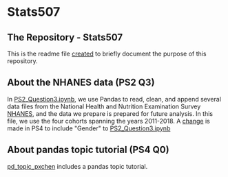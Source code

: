 # Stats507
## The Repository - Stats507
This is the readme file [created](https://github.com/enopx/Stats507/commit/774632bb364ebbc0fa27ffd6b54936df257b95d8) to briefly document the purpose of this repository.

## About the NHANES data (PS2 Q3)
In [PS2_Question3.ipynb](./PS2_Question3.ipynb), we use Pandas to read, clean, and append several data files from the National Health and Nutrition Examination Survey [NHANES](https://www.cdc.gov/nchs/nhanes/index.htm), and the data we prepare is prepared for future analysis. In this file, we use the four cohorts spanning the years 2011-2018.
A [change](https://github.com/enopx/Stats507/commit/aec8524951fa13962057ae8b3019cd61e7c5cc77#diff-a1d643c4f5f8c44f8cb9cc2b9336944e3e037c4f71f2a1dd7337f3b405e18016) is made in PS4 to include "Gender" to [PS2_Question3.ipynb](./PS2_Question3.ipynb)


## About pandas topic tutorial (PS4 Q0)
[pd_topic_pxchen](./pandas_notes/pd_topic_pxchen.ipynb) includes a pandas topic tutorial.
